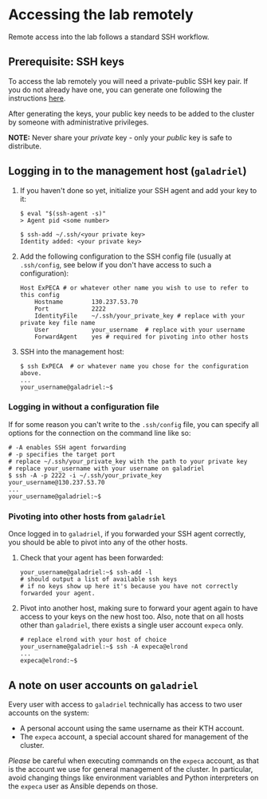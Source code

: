 # Accessing the lab remotely

Remote access into the lab follows a standard SSH workflow.

## Prerequisite: SSH keys

To access the lab remotely you will need a private-public SSH key pair.
If you do not already have one, you can generate one following the instructions [here](https://docs.github.com/en/github/authenticating-to-github/connecting-to-github-with-ssh/generating-a-new-ssh-key-and-adding-it-to-the-ssh-agent).

After generating the keys, your public key needs to be added to the cluster by someone with administrative privileges.

**NOTE:** Never share your *private* key - only your *public* key is safe to distribute.

## Logging in to the management host (`galadriel`)

1. If you haven't done so yet, initialize your SSH agent and add your key to it:

    ``` console
    $ eval "$(ssh-agent -s)"
    > Agent pid <some number>

    $ ssh-add ~/.ssh/<your private key>
    Identity added: <your private key>
    ```

2. Add the following configuration to the SSH config file (usually at `.ssh/config`, see below if you don't have access to such a configuration):

    ``` text
    Host ExPECA # or whatever other name you wish to use to refer to this config
        Hostname        130.237.53.70
        Port            2222
        IdentityFile    ~/.ssh/your_private_key # replace with your private key file name
        User            your_username  # replace with your username
        ForwardAgent    yes # required for pivoting into other hosts
    ```

3. SSH into the management host:

    ``` console
    $ ssh ExPECA  # or whatever name you chose for the configuration above.
    ...
    your_username@galadriel:~$
    ```

### Logging in without a configuration file

If for some reason you can't write to the `.ssh/config` file, you can specify all options for the connection on the command line like so:

``` console
# -A enables SSH agent forwarding
# -p specifies the target port
# replace ~/.ssh/your_private_key with the path to your private key
# replace your_username with your username on galadriel
$ ssh -A -p 2222 -i ~/.ssh/your_private_key your_username@130.237.53.70 
...
your_username@galadriel:~$
```

### Pivoting into other hosts from `galadriel`

Once logged in to `galadriel`, if you forwarded your SSH agent correctly, you should be able to pivot into any of the other hosts.

1. Check that your agent has been forwarded:

    ``` console
    your_username@galadriel:~$ ssh-add -l
    # should output a list of available ssh keys
    # if no keys show up here it's because you have not correctly forwarded your agent.
    ```

2. Pivot into another host, making sure to forward your agent again to have access to your keys on the new host too. Also, note that on all hosts other than `galadriel`, there exists a single user account `expeca` only.

    ``` console
    # replace elrond with your host of choice
    your_username@galadriel:~$ ssh -A expeca@elrond 
    ...
    expeca@elrond:~$ 
    ```


## A note on user accounts on `galadriel`

Every user with access to `galadriel` technically has access to two user accounts on the system:

- A personal account using the same username as their KTH account.
- The `expeca` account, a special account shared for management of the cluster.

*Please* be careful when executing commands on the `expeca` account, as that is the account we use for general management of the cluster.
In particular, avoid changing things like environment variables and Python interpreters on the `expeca` user as Ansible depends on those.

